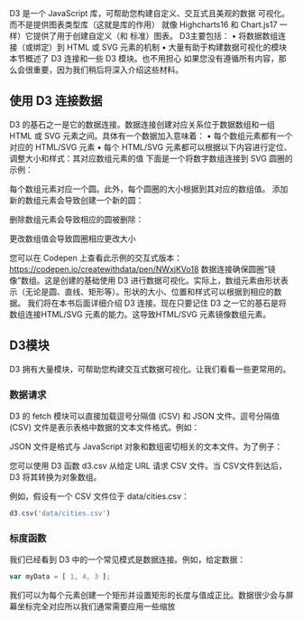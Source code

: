 
D3 是一个 JavaScript 库，可帮助您构建自定义、交互式且美观的数据
可视化。而不是提供图表类型库（这就是库的作用）
就像 Highcharts16 和 Chart.js17 一样）它提供了用于创建自定义（和
标准）图表。
D3主要包括：
• 将数据数组连接（或绑定）到 HTML 或 SVG 元素的机制
• 大量有助于构建数据可视化的模块
本节概述了 D3 连接和一些 D3 模块。也不用担心
如果您没有遵循所有内容，那么会很重要，因为我们稍后将深入介绍这些材料。

## 使用 D3 连接数据

D3 的基石之一是它的数据连接。数据连接创建对应关系位于数据数组和一组 HTML 或 SVG 元素之间。具体有一个数据加入意味着：
• 每个数组元素都有一个对应的 HTML/SVG 元素
• 每个 HTML/SVG 元素都可以根据以下内容进行定位、调整大小和样式：其对应数组元素的值
下面是一个将数字数组连接到 SVG 圆圈的示例：


每个数组元素对应一个圆。此外，每个圆圈的大小根据到其对应的数组值。
添加新的数组元素会导致创建一个新的圆：


删除数组元素会导致相应的圆被删除：

更改数组值会导致圆圈相应更改大小

您可以在 Codepen 上查看此示例的交互式版本：
https://codepen.io/createwithdata/pen/NWxjKVo18
数据连接确保圆圈“镜像”数组。这是创建的基础使用 D3 进行数据可视化。实际上，数组元素由形状表示（无论是圆、直线、矩形等）。形状的大小、位置和样式可以根据到相应的数据。
我们将在本书后面详细介绍 D3 连接。现在只要记住 D3 之一它的基石是将数组连接HTML/SVG 元素的能力。这导致HTML/SVG 元素镜像数组元素。


## D3模块

D3 拥有大量模块，可帮助您构建交互式数据可视化。让我们看看一些更常用的。

### 数据请求

D3 的 fetch 模块可以直接加载逗号分隔值 (CSV) 和 JSON 文件。逗号分隔值 (CSV) 文件是表示表格中数据的文本文件格式。例如：

JSON 文件是格式与 JavaScript 对象和数组密切相关的文本文件。为了例子：


您可以使用 D3 函数 d3.csv 从给定 URL 请求 CSV 文件。当 CSV文件到达后，D3 将其转换为对象数组。

例如，假设有一个 CSV 文件位于 data/cities.csv：

```js
d3.csv('data/cities.csv')
```

### 标度函数

我们已经看到 D3 中的一个常见模式是数据连接。例如，给定数据：

```js
var myData = [ 1, 4, 3 ];
```

我们可以为每个元素创建一个矩形并设置矩形的长度与值成正比。数据很少会与屏幕坐标完全对应所以我们通常需要应用一些缩放